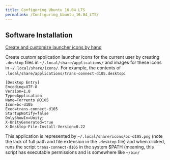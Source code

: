 ```yaml
---
title: Configuring Ubuntu 16.04 LTS
permalink: /Configuring_Ubuntu_16.04_LTS/
---
```


Software Installation
---------------------

[Create and customize launcher icons by hand](http://askubuntu.com/questions/13758/how-can-i-edit-create-new-launcher-items-in-unity-by-hand)

Create custom application launcher icons for the current user by creating <appname>`.desktop` files in `~/.local/share/applications/` and images for these icons in `~/.local/share/icons/`. For example, the contents of `.local/share/applications/trans-connect-d105.desktop`:

    [Desktop Entry]
    Encoding=UTF-8
    Version=1.0
    Type=Application
    Name=Torrents @D105
    Icon=bc-d105
    Exec=trans-connect-d105
    StartupNotify=false
    OnlyShowIn=Unity;
    X-UnityGenerated=true
    X-Desktop-File-Install-Version=0.22

This application is represented by `~/.local/share/icons/bc-d105.png` (note the lack of full path and file extension in the <appname>`.desktop` file) and when clicked, runs the script `trans-connect-d105` in the system $PATH (meaning, this script has executable permissions and is somewhere like <code>~/bin/

<script>
</code> so it can be executed in the terminal from any working directory just by typing the script's name, full or relative path needed). Add the application to your launcher by searching for them in the Unity dash and then dragging and dropping them to the launcher.

To install an application for all users, instead put <appname>`.desktop` in `~/usr/share/applications/` and images for these icons in `/usr/share/pixmaps/`.

### Apt Install

`sudo` `apt` `install` `unity-tweak-tool` `ppa-purge` `git` `gimp` `guake` `stellarium` `chromium-browser` `python-pip` `libfreetype6-dev` `libpng12-dev` `libffi-dev` `libssl-dev` `ant` `openjdk-8-jdk` `mdadm` `kate` `autokey-gtk` `pidgin`

### Personal Package Archives (PPAs)

Nothing currently! See 'Not Used' below.

### Free Downloads

-   [Bitcoin Daemon and Wallet](/Bitcoin,_Cryptocurrency,_and_Blockchains "wikilink")

Add Facebook Chat to Pidgin, [via webupd8](http://www.webupd8.org/2016/04/things-to-do-after-installing-ubuntu-1604-lts-xenial-xerus.html):

`"Facebook shut down their XMPP service in 2015 and because of this, Pidgin/libpurple no longer supports Facebook Chat. For those of you who want to use Facebook Chat in Pidgin, there's a new plugin which makes this possible, called purple-facebook."`

-   <https://github.com/dequis/purple-facebook>
-   <http://download.opensuse.org/repositories/home:/jgeboski/xUbuntu_16.04/amd64/>

### Non-Free Downloads

-   [Google Chrome - web browser](https://www.google.com/chrome/)
-   [Spotify - music streaming service](https://www.spotify.com/us/download/linux/)
-   [Dropbox - cloud-based file sync service](https://www.dropbox.com/install?os=lnx)
-   [Mendeley Desktop - literature management service](https://www.mendeley.com/download-mendeley-desktop/ubuntu/instructions/)

### From Source

The [latest stable version of the Arduino IDE in the repositories is 1.0.5](https://launchpad.net/ubuntu/xenial/+source/arduino); this is really old, so we can clone the Arduino source from Github and [build the newest stable version (v1.6.9) ourselves](https://github.com/arduino/Arduino/wiki/Building-Arduino):

`git` `clone` `git@github.com:/arduino/Arduino.git` `~/repo/arduino`

### Service Log-Ins

-   Google Accounts in Chrome
-   Firefox Sync
-   Github Authentication

Configuration Commands
----------------------

### Look and Feel

Change the number of workspaces with the Unity Tweak Tool or by editing these keys in the dconf database:

-   dconf write /org/compiz/profiles/unity/plugins/core/hsize 2
-   dconf write /org/compiz/profiles/unity/plugins/core/vsize 2

Note that these keys will NOT exist in a fresh install - they'll appear when you [turn on the workspace switcher in Unity Tweak Tool](http://askubuntu.com/questions/34572/how-can-i-reduce-or-increase-the-number-of-workspaces-in-unity). It is probably possible to active the workspace switcher plugin and create the keys from the terminal.

    gsettings set com.canonical.indicator.datetime custom-time-format '%Y.%m.%d %T'
    gsettings set com.canonical.indicator.datetime time-format 'custom'
    gsettings set com.canonical.indicator.datetime show-week-numbers true
    gsettings set org.gnome.nautilus.preferences default-folder-viewer 'list-view'
    gsettings set org.gnome.nautilus.preferences default-sort-order 'name'
    gsettings set com.canonical.Unity.Launcher launcher-position Bottom
    sudo sed -i "s/NoDisplay=true/NoDisplay=false/g" /etc/xdg/autostart/*.desktop
    sudo sysctl vm.swappiness=10

    sudo nano /etc/default/locale
      LANG="en_US.UTF-8"
      LC_TIME="en_GB.UTF-8"
      LC_PAPER="en_US.UTF-8"
      LC_MEASUREMENT="en_GB.UTF-8"

### Operating System Settings

    mkdir ~/repo

    ssh-keygen

    sudo nano /etc/sysctl.conf
      # Decrease swap usage
      vm.swappiness=10

    DOESN'T WORK:
    sudo apt purge unity-lens-shopping

    via: http://www.pcworld.com/article/2840401/ubuntus-unity-8-desktop-removes-the-amazon-search-spyware.html
    eliminated in Unity 8, but default is Unity 7

    via: http://www.omgubuntu.co.uk/2016/04/10-things-to-do-after-installing-ubuntu-16-04-lts
    online search is disabled by default in Unity 7

    via: https://wiki.ubuntu.com/Unity8Desktop
    Install Unity 8 preview with Mir desktop:
    sudo apt install unity8-desktop-session-mir

    more stuff via: http://www.omgubuntu.co.uk/2016/04/10-things-to-do-after-installing-ubuntu-16-04-lts

    Enable ‘Minimise on Click’
    gsettings set org.compiz.unityshell:/org/compiz/profiles/unity/plugins/unityshell/ launcher-minimize-window true

    Move The Unity Launcher
    gsettings set com.canonical.Unity.Launcher launcher-position Bottom
    ----
    https://bitbucket.org/cffi/cffi/issues/38/sudo-pip-install-cffi-fails-under-ubuntu

### Virtual Environments for Python Development

preparing a virtualenv containing Julia in Jupyter: <https://docs.google.com/document/d/13mw6SAP94zFa_jtcaoYqHKwppNv5V3bb1fvpwBQM7Z0/edit#>

Setting up virtualenvwrapper:

    pip install virtualenvwrapper
    nano ~/.bashrc
     # setup for virtualenvwrapper
     export WORKON_HOME=$HOME/.virtualenvs
     export PATH=$PATH:$HOME/.local/bin
     source /home/brandon/.local/bin/virtualenvwrapper.sh

    mkvirtualenv graveslab
    pip install requests[security]
    pip install numpy scipy matplotlib jupyter

RAID Configuration
------------------

-   [mdadm Cheat Sheet](http://www.ducea.com/2009/03/08/mdadm-cheat-sheet/)
-   [Linux RAID Setup](https://raid.wiki.kernel.org/index.php/RAID_setup)

To get an existing RAID1 array working after adding its configuration information to /dev/mdadm/mdadm.conf, I first needed to remove dmraid with `sudo` `apt` `remove` `dmraid` and reboot; /dev/md0 then appeared, and I could mount this by configuring /etc/fstab.

Uninstalling Stuff
------------------

If you install something from the repositories and decide you don't want it, it's easy to completely uninstall with:

`sudo` `apt-get` `remove` <package-name> `&&` `sudo` `apt-get` `autoremove`

If you install something from a Personal Package Archive (PPA), manual removal takes a couple steps. Use \`ppa-purge\` to automate these steps:

`sudo` `apt-get` `install` `ppa-purge` `sudo` `ppa-purge` <ppa-creator>`/`<ppa-name>

Stuff I Don't Use
-----------------

Apparently you can [integrate Google Drive with the Nautilus file manager via GVfs and Gnome Online Accounts](http://www.webupd8.org/2016/03/use-gnome-318-google-drive-integration.html), but I haven't played with it.

Pidgin is up-to-date in the repos, so there's no need to install from a PPA or compile from source:

    Xenial repos: https://launchpad.net/ubuntu/xenial/+source/pidgin
    1:2.10.12-0ubuntu5
    Uploaded:
    2016-03-10

    https://www.pidgin.im/
    2.10.12

VLC is already the newest stable version, so this doesn't do anything:

    newest stable version of VLC:
    https://launchpad.net/~videolan/+archive/ubuntu/stable-daily

    sudo add-apt-repository ppa:videolan/stable-daily
    was: 2.2.2-5
    now: 2.2.2-5 (so this didn't do anything)

Libreoffice is already the newest stable version, so this doesn't do anything:

    newest stable version of libreoffice:
    https://launchpad.net/~libreoffice/+archive/ubuntu/ppa

    sudo add-apt-repository ppa:libreoffice/ppa
    was: 1:5.1.2-0ubuntu1
    now: 1:5.1.2-0ubuntu1 (so this didn't do anything)

Gimp is already the newest stable version, so this doesn't do anything:

    Newest stable version of GIMP:
    https://launchpad.net/~otto-kesselgulasch/+archive/ubuntu/gimp

    sudo add-apt-repository ppa:otto-kesselgulasch/gimp
    sudo apt-get update
    sudo apt install gimp
    was: 2.8.16-1ubuntu1
    now: 2.8.16-1ubuntu1 (so this didn't do anything)

    References:
    http://askubuntu.com/questions/134035/how-do-i-get-the-latest-gimp-version-available
    http://ubuntuhandbook.org/index.php/2015/11/how-to-install-gimp-2-8-16-in-ubuntu-16-04-15-10-14-04/
    http://tipsonubuntu.com/2015/04/04/instal-latest-gimp-image-editor/

I prefer the default theme over the ARC theme, so I didn't use it:

    add the ARC GTK theme:
    http://www.omgubuntu.co.uk/2015/06/arc-gtk-theme

    sudo sh -c "echo 'deb http://download.opensuse.org/repositories/home:/Horst3180/xUbuntu_16.04/ /' >> /etc/apt/sources.list.d/arc-theme.list"
    wget http://download.opensuse.org/repositories/home:Horst3180/xUbuntu_16.04/Release.key
    sudo apt-key add - < Release.key
    sudo apt-get update
    sudo apt install arc-theme

    install the ARC theme for Firefox:
    http://www.omgubuntu.co.uk/2015/08/an-official-arc-theme-for-firefox-is-now-available

References
----------

Bugs
----

Fixing network-manager-openconnect in Ubuntu 16.04:

-   <http://askubuntu.com/questions/760864/no-more-anyconnect-compatible-vpn-transport-in-ubuntu-16-04>
-   <http://tomtomtom.org/networkmanager-openconnect/>
-   <https://bugs.launchpad.net/ubuntu/+source/network-manager-openconnect/+bug/1571300>
-   <https://launchpad.net/ubuntu/+source/network-manager-openconnect>
-   <https://launchpad.net/ubuntu/xenial/+source/network-manager-openconnect>
-   <https://launchpad.net/~tomtomtom/+archive/ubuntu/network-manager-openconnect-xenial>

How to install just one package from xenial-proposed?

-   <http://askubuntu.com/questions/187471/is-it-possible-to-install-a-specific-package-from-proposed-repos>
-   <http://ubuntuguide.net/enable-proposed-pre-released-updates-ubuntu-12-04>
-   <https://help.ubuntu.com/community/PinningHowto>

Removing a package's build dependencies:

-   <http://askubuntu.com/questions/180504/how-can-i-remove-all-build-dependencies-for-a-particular-package>
-   you should be using pbuilder to build packages anyway!
